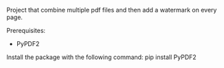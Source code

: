 Project that combine multiple pdf files and then add a watermark on every page.

Prerequisites:
- PyPDF2

Install the package with the following command: pip install PyPDF2

